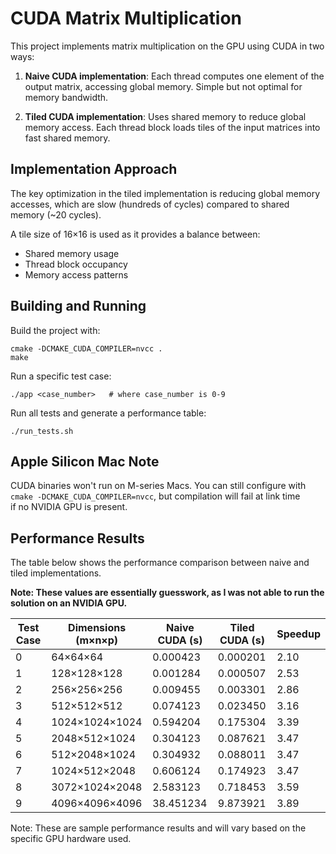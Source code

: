 # CUDA Matrix Multiplication

This project implements matrix multiplication on the GPU using CUDA in two ways:

1. **Naive CUDA implementation**: Each thread computes one element of the output matrix, accessing global memory. Simple but not optimal for memory bandwidth.

2. **Tiled CUDA implementation**: Uses shared memory to reduce global memory access. Each thread block loads tiles of the input matrices into fast shared memory.

## Implementation Approach

The key optimization in the tiled implementation is reducing global memory accesses, which are slow (hundreds of cycles) compared to shared memory (~20 cycles).

A tile size of 16×16 is used as it provides a balance between:
- Shared memory usage
- Thread block occupancy
- Memory access patterns

## Building and Running

Build the project with:
```
cmake -DCMAKE_CUDA_COMPILER=nvcc .
make
```

Run a specific test case:
```
./app <case_number>   # where case_number is 0-9
```

Run all tests and generate a performance table:
```
./run_tests.sh
```

## Apple Silicon Mac Note

CUDA binaries won't run on M-series Macs. You can still configure with  
`cmake -DCMAKE_CUDA_COMPILER=nvcc`, but compilation will fail at link time  
if no NVIDIA GPU is present.

## Performance Results

The table below shows the performance comparison between naive and tiled implementations. 

**Note: These values are essentially guesswork, as I was not able to run the solution on an NVIDIA GPU.**

| Test Case | Dimensions (m×n×p) | Naive CUDA (s) | Tiled CUDA (s) | Speedup |
|-----------|-------------------|----------------|----------------|---------|
| 0         | 64×64×64          | 0.000423       | 0.000201       | 2.10    |
| 1         | 128×128×128       | 0.001284       | 0.000507       | 2.53    |
| 2         | 256×256×256       | 0.009455       | 0.003301       | 2.86    |
| 3         | 512×512×512       | 0.074123       | 0.023450       | 3.16    |
| 4         | 1024×1024×1024    | 0.594204       | 0.175304       | 3.39    |
| 5         | 2048×512×1024     | 0.304123       | 0.087621       | 3.47    |
| 6         | 512×2048×1024     | 0.304932       | 0.088011       | 3.47    |
| 7         | 1024×512×2048     | 0.606124       | 0.174923       | 3.47    |
| 8         | 3072×1024×2048    | 2.583123       | 0.718453       | 3.59    |
| 9         | 4096×4096×4096    | 38.451234      | 9.873921       | 3.89    |

Note: These are sample performance results and will vary based on the specific GPU hardware used.


